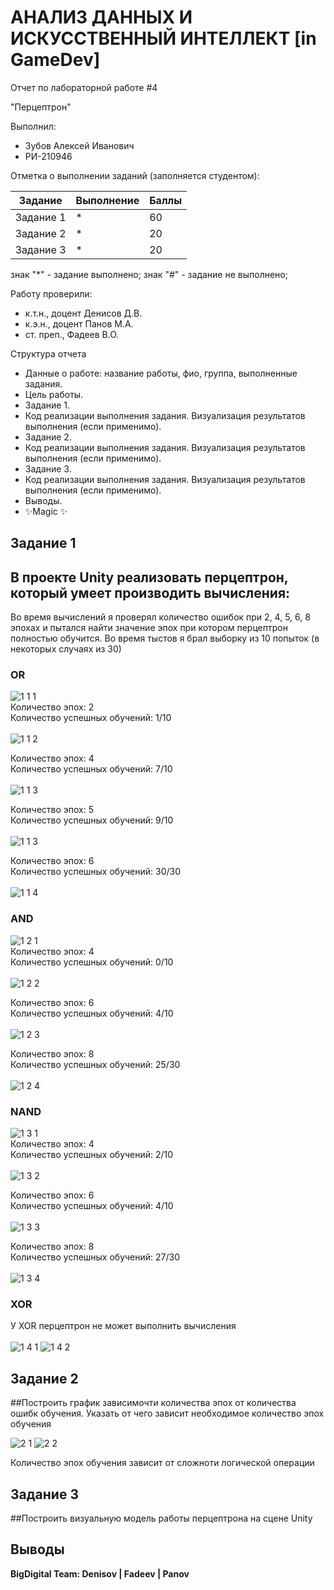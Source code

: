 # АНАЛИЗ ДАННЫХ И ИСКУССТВЕННЫЙ ИНТЕЛЛЕКТ [in GameDev]
Отчет по лабораторной работе #4

"Перцептрон"

Выполнил:
- Зубов Алексей Иванович
- РИ-210946

Отметка о выполнении заданий (заполняется студентом):

| Задание | Выполнение | Баллы |
| ------ | ------ | ------ |
| Задание 1 | * | 60 |
| Задание 2 | * | 20 |
| Задание 3 | * | 20 |

знак "*" - задание выполнено; знак "#" - задание не выполнено;

Работу проверили:
- к.т.н., доцент Денисов Д.В.
- к.э.н., доцент Панов М.А.
- ст. преп., Фадеев В.О.


Структура отчета

- Данные о работе: название работы, фио, группа, выполненные задания.
- Цель работы.
- Задание 1.
- Код реализации выполнения задания. Визуализация результатов выполнения (если применимо).
- Задание 2.
- Код реализации выполнения задания. Визуализация результатов выполнения (если применимо).
- Задание 3.
- Код реализации выполнения задания. Визуализация результатов выполнения (если применимо).
- Выводы.
- ✨Magic ✨


## Задание 1
## В проекте Unity реализовать перцептрон, который умеет производить вычисления:

Во время вычислений я проверял количество ошибок при 2, 4, 5, 6, 8 эпохах и пытался найти значение эпох при котором перцептрон полностью обучится.
Во время тыстов я брал выборку из 10 попыток (в некоторых случаях из 30)

### OR

![1 1 1](https://user-images.githubusercontent.com/49406824/205069019-2de446b0-9d23-4d16-856d-dca22a6cbe15.png)
<br>
Количество эпох: 2 <br>
Количество успешных обучений: 1/10 <br><br>
![1 1 2](https://user-images.githubusercontent.com/49406824/205069042-0e2d6367-3c89-482d-a0de-c91e337f0239.png)

Количество эпох: 4 <br>
Количество успешных обучений: 7/10 <br><br>
![1 1 3](https://user-images.githubusercontent.com/49406824/205069074-048affa9-d5b5-4d8e-8284-5c8e57e742ff.png)

Количество эпох: 5 <br>
Количество успешных обучений: 9/10 <br><br>
![1 1 3](https://user-images.githubusercontent.com/49406824/205069084-e8faefca-a044-46ea-8429-6ee7ebe2eed4.png)

Количество эпох: 6 <br>
Количество успешных обучений: 30/30 <br><br>
![1 1 4](https://user-images.githubusercontent.com/49406824/205069107-e4839ece-e319-4bc1-82d7-69f4014d4fa9.png)


### AND

![1 2 1](https://user-images.githubusercontent.com/49406824/205069142-6eb8ef8a-815e-49f3-a0a7-5cb1808507de.png)
<br>
Количество эпох: 4 <br>
Количество успешных обучений: 0/10 <br><br>
![1 2 2](https://user-images.githubusercontent.com/49406824/205069160-8b696e82-ed8c-4251-ab0e-c9dc8ced3632.png)

Количество эпох: 6 <br>
Количество успешных обучений: 4/10 <br><br>
![1 2 3](https://user-images.githubusercontent.com/49406824/205069180-20327a44-1c9e-48e3-98b8-2de8fb8656e1.png)

Количество эпох: 8 <br>
Количество успешных обучений: 25/30 <br><br>
![1 2 4](https://user-images.githubusercontent.com/49406824/205069196-9a9e346d-0285-403a-a503-a4d3bc14ab99.png)


### NAND

![1 3 1](https://user-images.githubusercontent.com/49406824/205069212-0bb715a3-f7c2-43fb-9fd1-597e164e5f4e.png)
<br>
Количество эпох: 4 <br>
Количество успешных обучений: 2/10<br><br>
![1 3 2](https://user-images.githubusercontent.com/49406824/205069266-feac7f60-acbf-42d8-8df0-3cd05d3e8446.png)

Количество эпох: 6 <br>
Количество успешных обучений: 4/10<br><br>
![1 3 3](https://user-images.githubusercontent.com/49406824/205069286-0b6ee32c-5312-443d-9bfa-9e7e8427c2e5.png)

Количество эпох: 8 <br>
Количество успешных обучений: 27/30<br><br>
![1 3 4](https://user-images.githubusercontent.com/49406824/205069304-15b642fb-5d25-48ca-bfe8-6f1743405c5b.png)

### XOR

У XOR перцептрон не может выполнить вычисления <br><br>
![1 4 1](https://user-images.githubusercontent.com/49406824/205069323-5f88cb16-a7cf-446b-aacf-9aa76daf755c.png)
![1 4 2](https://user-images.githubusercontent.com/49406824/205069335-7d00640d-a18b-4528-94dd-6b3cd087fb79.png)



## Задание 2
##Построить график зависимочти количества эпох от количества ошибк обучения. Указать от чего зависит необходимое количество эпох обучения

![2 1](https://user-images.githubusercontent.com/49406824/205069813-c2c46fc1-0365-4de1-90f8-c38555c646ac.png)
![2 2](https://user-images.githubusercontent.com/49406824/205069830-5567fd89-5229-4b6c-978c-1de48ecf91b3.png)

Количество эпох обучения зависит от сложноти логической операции   

## Задание 3
##Построить визуальную модель работы перцептрона на сцене Unity






## Выводы



**BigDigital Team: Denisov | Fadeev | Panov**
